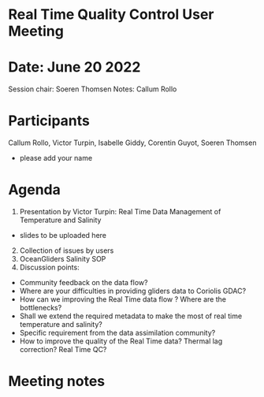 # Real Time Quality Control User Meeting

# Date: June 20 2022

Session chair: Soeren Thomsen
Notes: Callum Rollo

# Participants
Callum Rollo, Victor Turpin, Isabelle Giddy, Corentin Guyot, Soeren Thomsen
- please add your name

# Agenda
1) Presentation by Victor Turpin: Real Time Data Management of Temperature and Salinity
- slides to be uploaded here
2) Collection of issues by users
3) OceanGliders Salinity SOP
4) Discussion points: 
- Community feedback on the data flow? 
- Where are your difficulties in providing gliders data to Coriolis GDAC? 
- How can we improving the Real Time data flow ? Where are the bottlenecks? 
- Shall we extend the required metadata to make the most of real time temperature and salinity?
- Specific requirement from the data assimilation community?
- How to improve the quality of the Real Time data? Thermal lag correction? Real Time QC?

# Meeting notes

